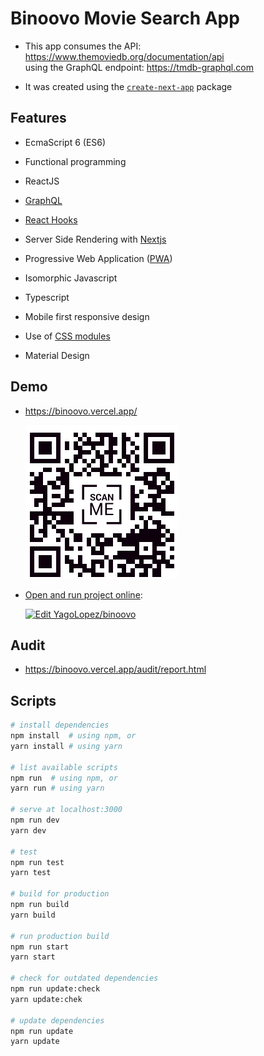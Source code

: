 # Binoovo Movie Search App

- This app consumes the API: https://www.themoviedb.org/documentation/api  
using the GraphQL endpoint: https://tmdb-graphql.com

- It was created using the [`create-next-app`](https://nextjs.org/blog/create-next-app) package

## Features

- EcmaScript 6 (ES6)

- Functional programming

- ReactJS

- [GraphQL](https://dev.to/leonardomso/why-graphql-is-the-future-of-apis-3632)

- [React Hooks](https://es.reactjs.org/docs/hooks-intro.html)

- Server Side Rendering with [Nextjs](https://nextjs.org/)

- Progressive Web Application ([PWA](https://web.dev/progressive-web-apps/))

- Isomorphic Javascript

- Typescript

- Mobile first responsive design

- Use of [CSS modules](https://github.com/css-modules/css-modules)

- Material Design

## Demo

- https://binoovo.vercel.app/

  ![Scan QRcode](binoovo-qrcode.png)
  
- [Open and run project online](https://codesandbox.io/github/YagoLopez/binoovo):
    
  [![Edit YagoLopez/binoovo](https://codesandbox.io/static/img/play-codesandbox.svg)](https://codesandbox.io/s/github/YagoLopez/binoovo/tree/master/?fontsize=14&hidenavigation=1&theme=dark)

## Audit

- https://binoovo.vercel.app/audit/report.html

## Scripts

```bash
# install dependencies
npm install  # using npm, or
yarn install # using yarn

# list available scripts
npm run  # using npm, or
yarn run # using yarn

# serve at localhost:3000
npm run dev
yarn dev

# test
npm run test
yarn test

# build for production
npm run build
yarn build

# run production build
npm run start
yarn start

# check for outdated dependencies
npm run update:check
yarn update:chek

# update dependencies
npm run update
yarn update
```





